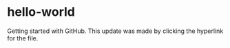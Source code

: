 # hello-world
Getting started with GitHub.
This update was made by clicking the hyperlink for the file.
